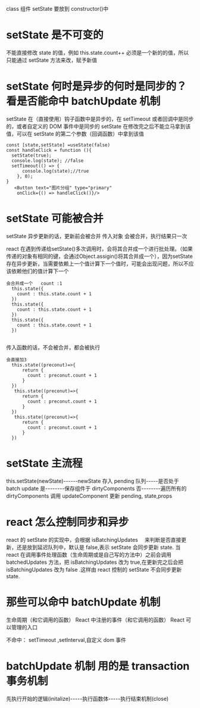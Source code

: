class 组件 setState 要放到 constructor()中

# setState 是不可变的

不能直接修改 state 的值，例如 this.state.count++
必须是一个新的的值，所以只能通过 setState 方法来改，赋予新值

# setState 何时是异步的何时是同步的？ 看是否能命中 batchUpdate 机制

setState 在（直接使用）钩子函数中是异步的，在 setTimeout 或者回调中是同步的，或者自定义的 DOM 事件中是同步的
setState 在修改完之后不能立马拿到该值，可以在 setState 的第二个参数（回调函数）中拿到该值

```
const [state,setState] =useState(false)
const handleClick = function (){
  setState(true);
  console.log(state); //false
  setTimeout(() => {
      console.log(state);//true
    }, 0);
}
   <Button text="图片分组" type="primary"
    onClick={() => handleClick()}/>
```

# setState 可能被合并

setState 异步更新的话，更新前会被合并
传入对象 会被合并，执行结果只一次

react 在遇到传递给setState()多次调用时，会将其合并成一个进行批处理。（如果传递的对象有相同的键，会通过Object.assigin()将其合并成一个），因为setState存在异步更新，当需要依赖上一个值计算下一个值时，可能会出现问题，所以不应该依赖他们的值计算下一个

```
会合并成一个   count :1
  this.state({
    count : this.state.count + 1
  })
  this.state({
    count : this.state.count + 1
  })
  this.state({
    count : this.state.count + 1
  })


```

传入函数的话，不会被合并，都会被执行

```
会直接加3
  this.state((preconut)=>{
      return {
        count : preconut.count + 1
      }
  })
   this.state((preconut)=>{
      return {
        count : preconut.count + 1
      }
  })
   this.state((preconut)=>{
      return {
        count : preconut.count + 1
      }
  })
```

# setState 主流程

this.setState(newState)------newState 存入 pending 队列-----是否处于 batch update
是--------保存组件于 dirtyComponents
否--------遍历所有的 dirtyComponents 调用 updateComponent 更新 pending, state,props

# react 怎么控制同步和异步

react 的 setState 的实现中，会根据 isBatchingUpdates 　来判断是否直接更新，还是放到延迟队列中，默认是 false,表示 setState 会同步更新 state.
当 react 在调用事件处理函数（生命周期或是自己写的方法中）之前会调用 batchedUpdates 方法，把 isBatchingUpdates 改为 true,在更新完之后会把 isBatchingUpdates 改为 false .这样由 react 控制的 setState 不会同步更新 state.

# 那些可以命中 batchUpdate 机制

生命周期（和它调用的函数）
React 中注册的事件（和它调用的函数）
React 可以管理的入口

不命中：
setTimeout ,setInterval,自定义 dom 事件

# batchUpdate 机制 用的是 transaction 事务机制

先执行开始的逻辑(initalize)-----执行函数体-----执行结束机制(close)



